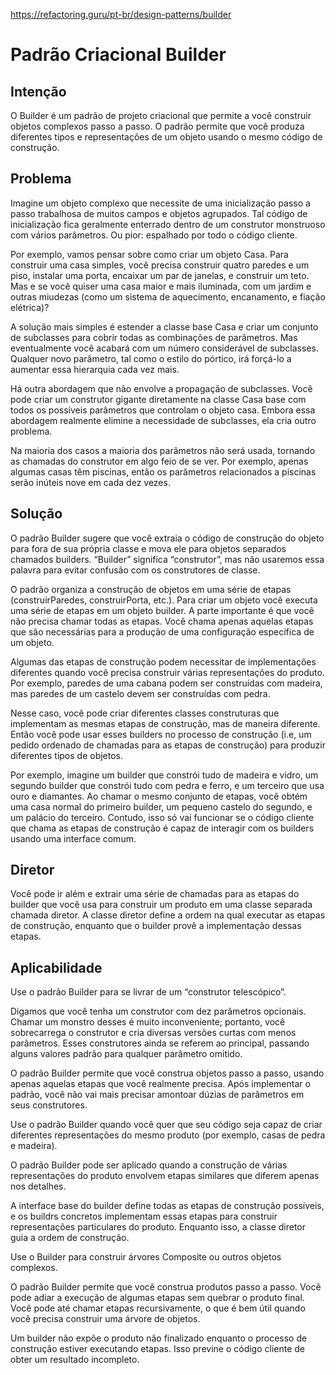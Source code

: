 https://refactoring.guru/pt-br/design-patterns/builder

# Padrão Criacional Builder

## Intenção
O Builder é um padrão de projeto criacional que permite a você construir objetos complexos passo a passo. O padrão permite que você produza diferentes tipos e representações de um objeto usando o mesmo código de construção.

## Problema
Imagine um objeto complexo que necessite de uma inicialização passo a passo trabalhosa de muitos campos e objetos agrupados. Tal código de inicialização fica geralmente enterrado dentro de um construtor monstruoso com vários parâmetros. Ou pior: espalhado por todo o código cliente.

Por exemplo, vamos pensar sobre como criar um objeto Casa. Para construir uma casa simples, você precisa construir quatro paredes e um piso, instalar uma porta, encaixar um par de janelas, e construir um teto. Mas e se você quiser uma casa maior e mais iluminada, com um jardim e outras miudezas (como um sistema de aquecimento, encanamento, e fiação elétrica)?

A solução mais simples é estender a classe base Casa e criar um conjunto de subclasses para cobrir todas as combinações de parâmetros. Mas eventualmente você acabará com um número considerável de subclasses. Qualquer novo parâmetro, tal como o estilo do pórtico, irá forçá-lo a aumentar essa hierarquia cada vez mais.

Há outra abordagem que não envolve a propagação de subclasses. Você pode criar um construtor gigante diretamente na classe Casa base com todos os possíveis parâmetros que controlam o objeto casa. Embora essa abordagem realmente elimine a necessidade de subclasses, ela cria outro problema.

Na maioria dos casos a maioria dos parâmetros não será usada, tornando as chamadas do construtor em algo feio de se ver. Por exemplo, apenas algumas casas têm piscinas, então os parâmetros relacionados a piscinas serão inúteis nove em cada dez vezes.

## Solução
O padrão Builder sugere que você extraia o código de construção do objeto para fora de sua própria classe e mova ele para objetos separados chamados builders. “Builder” significa “construtor”, mas não usaremos essa palavra para evitar confusão com os construtores de classe.

O padrão organiza a construção de objetos em uma série de etapas (construirParedes, construirPorta, etc.). Para criar um objeto você executa uma série de etapas em um objeto builder. A parte importante é que você não precisa chamar todas as etapas. Você chama apenas aquelas etapas que são necessárias para a produção de uma configuração específica de um objeto.

Algumas das etapas de construção podem necessitar de implementações diferentes quando você precisa construir várias representações do produto. Por exemplo, paredes de uma cabana podem ser construídas com madeira, mas paredes de um castelo devem ser construídas com pedra.

Nesse caso, você pode criar diferentes classes construturas que implementam as mesmas etapas de construção, mas de maneira diferente. Então você pode usar esses builders no processo de construção (i.e, um pedido ordenado de chamadas para as etapas de construção) para produzir diferentes tipos de objetos.

Por exemplo, imagine um builder que constrói tudo de madeira e vidro, um segundo builder que constrói tudo com pedra e ferro, e um terceiro que usa ouro e diamantes. Ao chamar o mesmo conjunto de etapas, você obtém uma casa normal do primeiro builder, um pequeno castelo do segundo, e um palácio do terceiro. Contudo, isso só vai funcionar se o código cliente que chama as etapas de construção é capaz de interagir com os builders usando uma interface comum.

## Diretor
Você pode ir além e extrair uma série de chamadas para as etapas do builder que você usa para construir um produto em uma classe separada chamada diretor. A classe diretor define a ordem na qual executar as etapas de construção, enquanto que o builder provê a implementação dessas etapas.

## Aplicabilidade
Use o padrão Builder para se livrar de um “construtor telescópico”.

Digamos que você tenha um construtor com dez parâmetros opcionais. Chamar um monstro desses é muito inconveniente; portanto, você sobrecarrega o construtor e cria diversas versões curtas com menos parâmetros. Esses construtores ainda se referem ao principal, passando alguns valores padrão para qualquer parâmetro omitido.

O padrão Builder permite que você construa objetos passo a passo, usando apenas aquelas etapas que você realmente precisa. Após implementar o padrão, você não vai mais precisar amontoar dúzias de parâmetros em seus construtores.

Use o padrão Builder quando você quer que seu código seja capaz de criar diferentes representações do mesmo produto (por exemplo, casas de pedra e madeira).

O padrão Builder pode ser aplicado quando a construção de várias representações do produto envolvem etapas similares que diferem apenas nos detalhes.

A interface base do builder define todas as etapas de construção possíveis, e os buildrs concretos implementam essas etapas para construir representações particulares do produto. Enquanto isso, a classe diretor guia a ordem de construção.

Use o Builder para construir árvores Composite ou outros objetos complexos.

O padrão Builder permite que você construa produtos passo a passo. Você pode adiar a execução de algumas etapas sem quebrar o produto final. Você pode até chamar etapas recursivamente, o que é bem útil quando você precisa construir uma árvore de objetos.

Um builder não expõe o produto não finalizado enquanto o processo de construção estiver executando etapas. Isso previne o código cliente de obter um resultado incompleto.